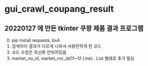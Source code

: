 # gui_crawl_coupang_result

## 20220127 에 만든 tkinter 쿠팡 제품 결과 프로그램


0. pip install requests, bs4
1. 검색마다 결과가 다르게 나와서 사용안하게 된 코드
2. 코드 수정은 최신화 안되어있음
3. market_no_id, market_roc_id(11~12 Line) : List 형태로 추가 필요
